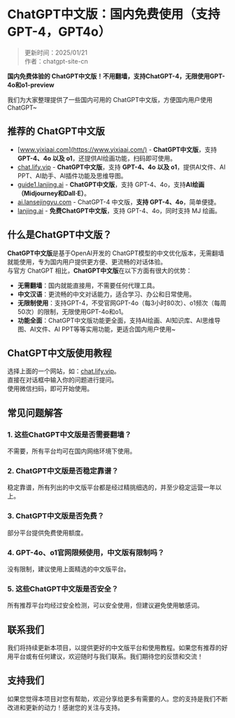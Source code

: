 # ChatGPT中文版：国内免费使用（支持GPT-4，GPT4o）

> 更新时间：2025/01/21   
> 作者：chatgpt-site-cn  

**国内免费体验的 ChatGPT中文版！不用翻墙，支持ChatGPT-4，无限使用GPT-4o和o1-preview**

我们为大家整理提供了一些国内可用的 ChatGPT中文版，方便国内用户使用ChatGPT~ 

## 推荐的 ChatGPT中文版

- [www.yixiaai.com](https://www.yixiaai.com/) - **ChatGPT中文版**，支持 **GPT-4、4o 以及 o1**，还提供AI绘画功能，扫码即可使用。
- [chat.lify.vip](https://chat.lify.vip/) - **ChatGPT中文版**，支持 **GPT-4、4o 以及 o1**，提供AI文件、AI PPT、AI助手、AI插件功能及思维导图。
- [guide1.lanjing.ai](https://guide1.lanjing.ai/) - **ChatGPT中文版**，支持 GPT-4、4o，支持**AI绘画（Midjourney和Dall·E）**。
- [ai.lansejingyu.com](https://ai.lansejingyu.com/) - ChatGPT-4 中文版，**支持 GPT-4、4o**，简单便捷。
- [lanjing.ai](https://lanjing.ai/) - **免费ChatGPT中文版**，支持 GPT-4、4o，同时支持 MJ 绘画。

## 什么是ChatGPT中文版？

**ChatGPT中文版**是基于OpenAI开发的 ChatGPT模型的中文优化版本，无需翻墙就能使用，专为国内用户提供更方便、更流畅的对话体验。 <br />
与官方 ChatGPT 相比，**ChatGPT中文版**在以下方面有很大的优势：
- **无需翻墙**：国内就能直接用，不需要任何代理工具。
- **中文汉语**：更流畅的中文对话能力，适合学习、办公和日常使用。
- **无限制使用**：支持GPT-4，不受官网GPT-4o（每3小时80次）、o1频次（每周50次）的限制，无限使用GPT-4o和o1。
- **功能全面**：ChatGPT中文版功能更全面，支持AI绘画、AI知识库、AI思维导图、AI文件、AI PPT等等实用功能，更适合国内用户使用~

## ChatGPT中文版使用教程

选择上面的一个网站，如：[chat.lify.vip](https://chat.lify.vip/)。<br />
直接在对话框中输入你的问题进行提问。<br />
使用微信扫码，即可开始使用。<br />

## 常见问题解答

### 1. 这些ChatGPT中文版是否需要翻墙？
  不需要，所有平台均可在国内网络环境下使用。

### 2. ChatGPT中文版是否稳定靠谱？
  稳定靠谱，所有列出的中文版平台都是经过精挑细选的，并至少稳定运营一年以上。

### 3. ChatGPT中文版是否免费？
  部分平台提供免费使用额度。

### 4. GPT-4o、o1官网限频使用，中文版有限制吗？
  没有限制，建议使用上面精选的中文版平台。

### 5. 这些ChatGPT中文版是否安全？
  所有推荐平台均经过安全检测，可以安全使用，但建议避免使用敏感词。

## 联系我们
我们将持续更新本项目，以提供更好的中文版平台和使用教程。如果您有推荐的好用平台或有任何建议，欢迎随时与我们联系。我们期待您的反馈和交流！

## 支持我们
如果您觉得本项目对您有帮助，欢迎分享给更多有需要的人。您的支持是我们不断改进和更新的动力！感谢您的关注与支持。
